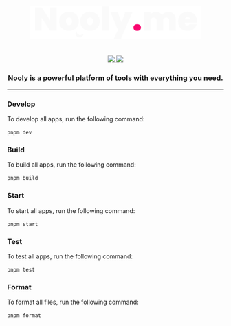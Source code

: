 <div align="center">
  <br>
  <br>
  <a href="https://github.com/red-slide/nooly.me">
    <img src="https://raw.githubusercontent.com/red-slide/nooly.me/main/logo.svg" width="400"/>
  </a>
  <br>
  <br>
  <br>
    <div>
      <a href="mailto:red.severity723@passfwd.com">
        <img src="https://img.shields.io/badge/ProtonMail-8B89CC?style=for-the-badge&logo=protonmail&logoColor=white"/>
      </a>
      <a href="https://x.com/redseverity">
        <img src="https://img.shields.io/badge/X-%23000000.svg?style=for-the-badge&logo=twwiter&logoColor=white"/>
      </a>
    </div>
    <h3>Nooly is a powerful platform of tools with everything you need.</h3>
</div>

---

### Develop

To develop all apps, run the following command:

```
pnpm dev
```

### Build

To build all apps, run the following command:

```
pnpm build
```

### Start

To start all apps, run the following command:

```
pnpm start
```

### Test

To test all apps, run the following command:

```
pnpm test
```

### Format

To format all files, run the following command:

```
pnpm format
```
